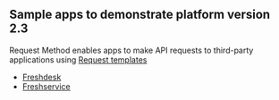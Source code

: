 ## Sample apps to demonstrate platform version 2.3

Request Method enables apps to make API requests to third-party applications using [Request templates](./UserGuide.md)

- [Freshdesk](./freshdesk/)
- [Freshservice](./freshservice/)
